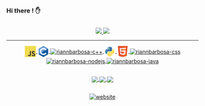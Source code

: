 <h3> Hi there ! ✋ </h3>

  ##
  
<p align="center">
  <a href="https://github.com/riannbarbosa/">
    
  <img width="410" src="https://github-readme-stats.vercel.app/api?username=riannbarbosa&show_icons=true&theme=radical&include_all_commits=true&count_private=true"/>
    
  <img width="341" src="https://github-readme-stats.vercel.app/api/top-langs/?username=riannbarbosa&layout=compact&langs_count=8&theme=radical"/>
</p>
  
 
  <a href="https://github.com/riannbarbosa/">
    <hr>
  
  
 <div align="center">
      <img align="center" src="https://raw.githubusercontent.com/devicons/devicon/master/icons/javascript/javascript-original.svg" height="30" alt="riannbarbosa-           javascript" >
      <img align="center" src="https://raw.githubusercontent.com/devicons/devicon/master/icons/c/c-original.svg" height="30" alt="riannbarbosa-C">
      <img align="center" src="https://cdn.worldvectorlogo.com/logos/c.svg" height="30" alt="riannbarbosa-c++">
      <img align="center" src="https://raw.githubusercontent.com/devicons/devicon/master/icons/python/python-original.svg" height="30" alt="riannbarbosa-python">
      <img align="center" src="https://raw.githubusercontent.com/devicons/devicon/master/icons/html5/html5-original.svg" height="30" alt="riannbarbosa-html5">
      <img align="center" src="https://cdn.worldvectorlogo.com/logos/css-3.svg" height="30" alt="riannbarbosa-css">
      <img align="center" src="https://cdn.worldvectorlogo.com/logos/nodejs-icon.svg" height="30" alt="riannbarbosa-nodejs">
   <img align="center" src="https://cdn.worldvectorlogo.com/logos/java-4.svg" height="42" alt="riannbarbosa-java">
  </div>
   
  ##
  
  <div align="center">
        <a href="https://www.linkedin.com/in/rian-barbosa/" target="_blank"> <img align="center" src="https://img.shields.io/badge/LinkedIn-0077B5?style=for-the-badge&logo=linkedin&logoColor=white">
        <a href="https://www.instagram.com/riann.barbosa/" target="_blank"> <img align="center" src="https://img.shields.io/badge/Instagram-E4405F?style=for-the-badge&logo=instagram&logoColor=black">
        <a href="mailto:rianbbarbosa@outlook.com" target="_blank"><img align="center" src="https://img.shields.io/badge/Email-D14836?style=for-the-badge&logoColor=white&color=blue&logo=About.me">
  </div>
          
  ##
  <div align="center">
                     <a href="https://riannbarbosa.github.io/" target="_blank"><img  src="https://img.shields.io/badge/website-000000?style=for-the-badge&logo=About.me&logoColor=white" alt="website" height="35" >
        
  </div>
 
